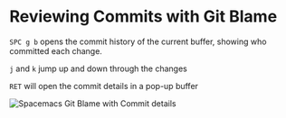 # Reviewing Commits with Git Blame

`SPC g b` opens the commit history of the current buffer, showing who committed each change.

`j` and `k` jump up and down through the changes

`RET` will open the commit details in a pop-up buffer


![Spacemacs Git Blame with Commit details](https://raw.githubusercontent.com/practicalli/graphic-design/live/editors/spacemacs/screenshots/spacemacs-magit-blame-commit.png)
